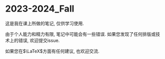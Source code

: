 # 2023-2024_Fall
这是我在课上所做的笔记, 仅供学习使用.

由于个人能力和精力有限, 笔记中可能会有一些错误. 如果您发现了任何排版或技术上的错误, 欢迎提交issue.

如果您在$\LaTeX$方面有任何建议, 也欢迎交流.
